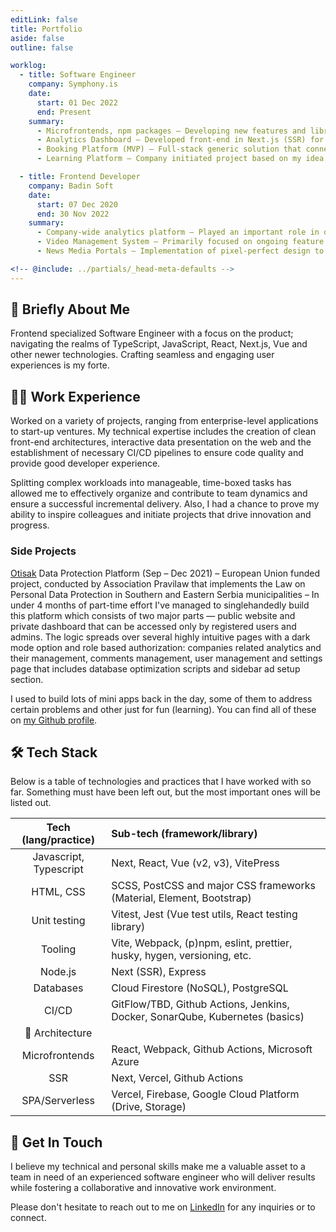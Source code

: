```yaml
---
editLink: false
title: Portfolio
aside: false
outline: false

worklog:
  - title: Software Engineer
    company: Symphony.is
    date:
      start: 01 Dec 2022
      end: Present
    summary:
      - Microfrontends, npm packages – Developing new features and libraries for an enterprise, while taking care of numerous metrics under scrum principles.
      - Analytics Dashboard – Developed front-end in Next.js (SSR) for a dashboard with lots of charts, graphs and filters; interaction-heavy features such as calendar widget with date-range selection, dynamic navigation menu.
      - Booking Platform (MVP) – Full-stack generic solution that connects providers with consumers based on their level of competence.
      - Learning Platform – Company initiated project based on my idea of an in-house cost-free VOD platform for enhanced knowledge-sharing through serving video content and presentations using Google Cloud Platform services as a backend. I took advantage of a fresh start to establish the processes of trunk-based development and kanban. Developed CI/CD pipelines and generously contributed to the project architecture and test coverage.

  - title: Frontend Developer
    company: Badin Soft
    date:
      start: 07 Dec 2020
      end: 30 Nov 2022
    summary:
      - Company-wide analytics platform – Played an important role in developing a live user interaction monitoring platform, where I worked on both the feature development and CI/CD pipeline using Jenkins with Slack notifications. Actively participated in agile meetings, defined user stories and effectively prioritized tasks to ensure efficient delivery.
      - Video Management System – Primarily focused on ongoing feature development, improvements and bug fixes while consistently proposing new technical and product features and offering effective design solutions for new requirements. Other responsibilities included the guarantee of code quality by following the already established CI/CD process.
      - News Media Portals – Implementation of pixel-perfect design to four lookalike media portals.

<!-- @include: ../partials/_head-meta-defaults -->
---
```


<style>
.vp-doc h2 {
  border-top: none;
  padding-top: 0;
  margin-top: 24px;
}
.vp-doc h2 .header-anchor {
  top: 0;
}
</style>
<script setup>
import Timeline from '../.vitepress/components/Timeline.vue'
</script>

## :wave: Briefly About Me

Frontend specialized Software Engineer with a focus on the product; navigating the realms of TypeScript, JavaScript, React, Next.js, Vue and other newer technologies. Crafting seamless and engaging user experiences is my forte.

## :man_technologist: Work Experience

Worked on a variety of projects, ranging from enterprise-level applications to start-up ventures. My technical expertise includes the creation of clean front-end architectures, interactive data presentation on the web and the establishment of necessary CI/CD pipelines to ensure code quality and provide good developer experience.

Splitting complex workloads into manageable, time-boxed tasks has allowed me to effectively organize and contribute to team dynamics and ensure a successful incremental delivery. Also, I had a chance to prove my ability to inspire colleagues and initiate projects that drive innovation and progress.

<Timeline />

### Side Projects

[Otisak](https://otisak.org) Data Protection Platform (Sep – Dec 2021) – European Union funded project, conducted by Association Pravilaw that implements the Law on Personal Data Protection in Southern and Eastern Serbia municipalities – In under 4 months of part-time effort I've managed to singlehandedly build this platform which consists of two major parts — public website and private dashboard that can be accessed only by registered users and admins. The logic spreads over several highly intuitive pages with a dark mode option and role based authorization: companies related analytics and their management, comments management, user management and settings page that includes database optimization scripts and sidebar ad setup section.

I used to build lots of mini apps back in the day, some of them to address certain problems and other just for fun (learning). You can find all of these on [my Github profile](https://github.com/lazarkulasevic).

## :hammer_and_wrench: Tech Stack

Below is a table of technologies and practices that I have worked with so far. Something must have been left out, but the most important ones will be listed out.

|  Tech (lang/practice)  | Sub-tech (framework/library)                                                 |
| :--------------------: | :--------------------------------------------------------------------------- |
| Javascript, Typescript | Next, React, Vue (v2, v3), VitePress                                         |
|       HTML, CSS        | SCSS, PostCSS and major CSS frameworks (Material, Element, Bootstrap)        |
|      Unit testing      | Vitest, Jest (Vue test utils, React testing library)                         |
|        Tooling         | Vite, Webpack, (p)npm, eslint, prettier, husky, hygen, versioning, etc.      |
|        Node.js         | Next (SSR), Express                                                          |
|       Databases        | Cloud Firestore (NoSQL), PostgreSQL                                          |
|         CI/CD          | GitFlow/TBD, Github Actions, Jenkins, Docker, SonarQube, Kubernetes (basics) |
| :pushpin: Architecture |                                                                              |
|     Microfrontends     | React, Webpack, Github Actions, Microsoft Azure                              |
|          SSR           | Next, Vercel, Github Actions                                                 |
|     SPA/Serverless     | Vercel, Firebase, Google Cloud Platform (Drive, Storage)                     |

## :call_me_hand: Get In Touch

I believe my technical and personal skills make me a valuable asset to a team in need of an experienced software engineer who will deliver results while fostering a collaborative and innovative work environment.

Please don't hesitate to reach out to me on [LinkedIn](https://www.linkedin.com/in/lazarkulasevic/) for any inquiries or to connect.
